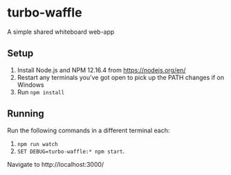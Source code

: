 # turbo-waffle
A simple shared whiteboard web-app

## Setup

1. Install Node.js and NPM 12.16.4 from https://nodejs.org/en/
2. Restart any terminals you've got open to pick up the PATH changes if on Windows
3. Run `npm install`

## Running

Run the following commands in a different terminal each:
1. `npm run watch`
2. `SET DEBUG=turbo-waffle:* npm start`.

Navigate to http://localhost:3000/